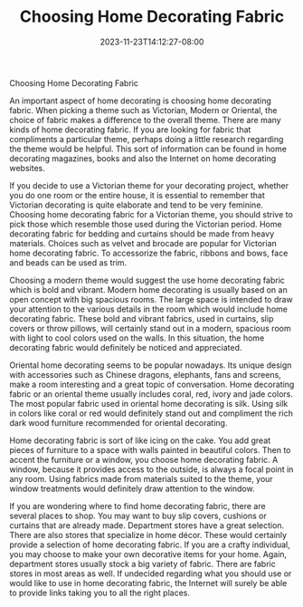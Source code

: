 ﻿---
title: "Choosing Home Decorating Fabric"
date: 2023-11-23T14:12:27-08:00
description: "home decorating Tips for Web Success"
featured_image: "/images/home decorating.jpg"
tags: ["home decorating"]
---

Choosing Home Decorating Fabric

An important aspect of home decorating is choosing home decorating fabric. When picking a theme such as Victorian, Modern or Oriental, the choice of fabric makes a difference to the overall theme. There are many kinds of home decorating fabric. If you are looking for fabric that compliments a particular theme, perhaps doing a little research regarding the theme would be helpful. This sort of information can be found in home decorating magazines, books and also the Internet on home decorating websites.

If you decide to use a Victorian theme for your decorating project, whether you do one room or the entire house, it is essential to remember that Victorian decorating is quite elaborate and tend to be very feminine. Choosing home decorating fabric for a Victorian theme, you should strive to pick those which resemble those used during the Victorian period. Home decorating fabric for bedding and curtains should be made from heavy materials. Choices such as velvet and brocade are popular for Victorian home decorating fabric. To accessorize the fabric, ribbons and bows, face and beads can be used as trim.

Choosing a modern theme would suggest the use home decorating fabric which is bold and vibrant. Modern home decorating is usually based on an open concept with big spacious rooms. The large space is intended to draw your attention to the various details in the room which would include home decorating fabric. These bold and vibrant fabrics, used in curtains, slip covers or throw pillows, will certainly stand out in a modern, spacious room with light to cool colors used on the walls. In this situation, the home decorating fabric would definitely be noticed and appreciated.

Oriental home decorating seems to be popular nowadays. Its unique design with accessories such as Chinese dragons, elephants, fans and screens, make a room interesting and a great topic of conversation. Home decorating fabric or an oriental theme usually includes coral, red, ivory and jade colors. The most popular fabric used in oriental home decorating is silk. Using silk in colors like coral or red would definitely stand out and compliment the rich dark wood furniture recommended for oriental decorating.

Home decorating fabric is sort of like icing on the cake. You add great pieces of furniture to a space with walls painted in beautiful colors. Then to accent the furniture or a window, you choose home decorating fabric. A window, because it provides access to the outside, is always a focal point in any room. Using fabrics made from materials suited to the theme, your window treatments would definitely draw attention to the window. 

If you are wondering where to find home decorating fabric, there are several places to shop. You may want to buy slip covers, cushions or curtains that are already made. Department stores have a great selection. There are also stores that specialize in home décor. These would certainly provide a selection of home decorating fabric. If you are a crafty individual, you may choose to make your own decorative items for your home. Again, department stores usually stock a big variety of fabric. There are fabric stores in most areas as well. If undecided regarding what you should use or would like to use in home decorating fabric, the Internet will surely be able to provide links taking you to all the right places.

